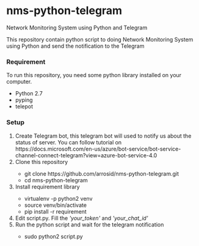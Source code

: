 # nms-python-telegram
Network Monitoring System using Python and Telegram

This repository contain python script to doing Network Monitoring System using Python and send the notification to the Telegram


<h3>Requirement</h3>
To run this repository, you need some python library installed on your computer.
<ul>
    <li>Python 2.7</li>
    <li>pyping</li>
    <li>telepot</li>
</ul>


<h3>Setup</h3>
<ol>
    <li>Create Telegram bot, this telegram bot will used to notify us about the status of server. You can follow tutorial on https://docs.microsoft.com/en-us/azure/bot-service/bot-service-channel-connect-telegram?view=azure-bot-service-4.0</li>
    <li>Clone this repository</li>
        <ul>
            <li>git clone https://github.com/arrosid/nms-python-telegram.git</li>
            <li>cd nms-python-telegram</li>
        </ul>
    <li>Install requirement library</li>
        <ul>
            <li>virtualenv -p python2 venv</li>
            <li>source venv/bin/activate</li>
            <li>pip install -r requirement</li>
        </ul>
    <li>Edit script.py. Fill the <i>'your_token'</i> and <i>'your_chat_id'</i></li>
    <li>Run the python script and wait for the telegram notification</li>
        <ul>
            <li>sudo python2 script.py</li>
        </ul>
</ol>
